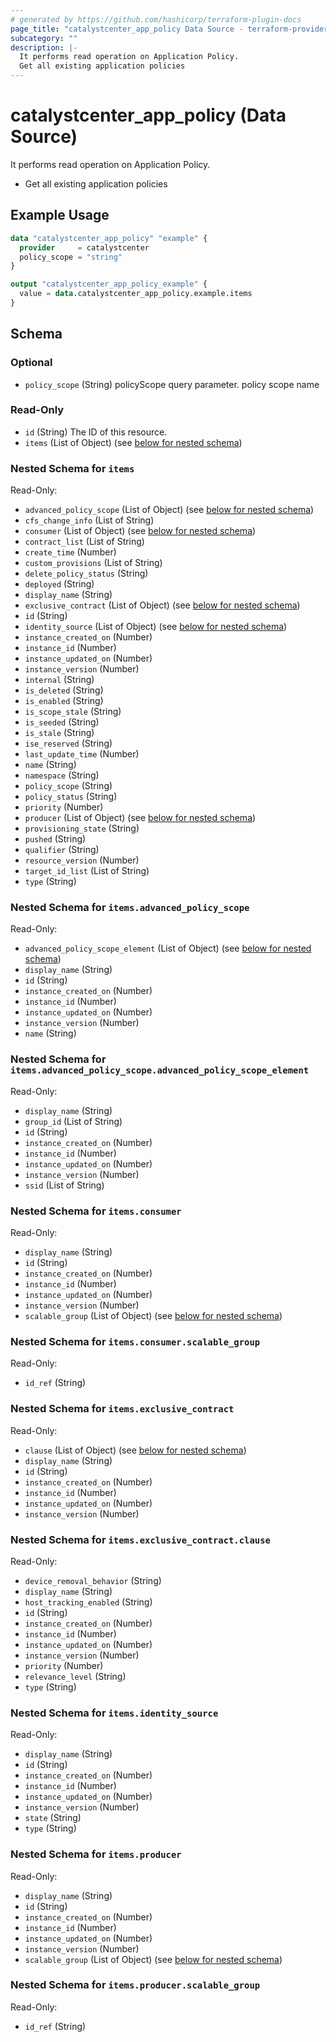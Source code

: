 ```yaml
---
# generated by https://github.com/hashicorp/terraform-plugin-docs
page_title: "catalystcenter_app_policy Data Source - terraform-provider-catalystcenter"
subcategory: ""
description: |-
  It performs read operation on Application Policy.
  Get all existing application policies
---
```


# catalystcenter_app_policy (Data Source)

It performs read operation on Application Policy.

- Get all existing application policies

## Example Usage

```terraform
data "catalystcenter_app_policy" "example" {
  provider     = catalystcenter
  policy_scope = "string"
}

output "catalystcenter_app_policy_example" {
  value = data.catalystcenter_app_policy.example.items
}
```

<!-- schema generated by tfplugindocs -->
## Schema

### Optional

- `policy_scope` (String) policyScope query parameter. policy scope name

### Read-Only

- `id` (String) The ID of this resource.
- `items` (List of Object) (see [below for nested schema](#nestedatt--items))

<a id="nestedatt--items"></a>
### Nested Schema for `items`

Read-Only:

- `advanced_policy_scope` (List of Object) (see [below for nested schema](#nestedobjatt--items--advanced_policy_scope))
- `cfs_change_info` (List of String)
- `consumer` (List of Object) (see [below for nested schema](#nestedobjatt--items--consumer))
- `contract_list` (List of String)
- `create_time` (Number)
- `custom_provisions` (List of String)
- `delete_policy_status` (String)
- `deployed` (String)
- `display_name` (String)
- `exclusive_contract` (List of Object) (see [below for nested schema](#nestedobjatt--items--exclusive_contract))
- `id` (String)
- `identity_source` (List of Object) (see [below for nested schema](#nestedobjatt--items--identity_source))
- `instance_created_on` (Number)
- `instance_id` (Number)
- `instance_updated_on` (Number)
- `instance_version` (Number)
- `internal` (String)
- `is_deleted` (String)
- `is_enabled` (String)
- `is_scope_stale` (String)
- `is_seeded` (String)
- `is_stale` (String)
- `ise_reserved` (String)
- `last_update_time` (Number)
- `name` (String)
- `namespace` (String)
- `policy_scope` (String)
- `policy_status` (String)
- `priority` (Number)
- `producer` (List of Object) (see [below for nested schema](#nestedobjatt--items--producer))
- `provisioning_state` (String)
- `pushed` (String)
- `qualifier` (String)
- `resource_version` (Number)
- `target_id_list` (List of String)
- `type` (String)

<a id="nestedobjatt--items--advanced_policy_scope"></a>
### Nested Schema for `items.advanced_policy_scope`

Read-Only:

- `advanced_policy_scope_element` (List of Object) (see [below for nested schema](#nestedobjatt--items--advanced_policy_scope--advanced_policy_scope_element))
- `display_name` (String)
- `id` (String)
- `instance_created_on` (Number)
- `instance_id` (Number)
- `instance_updated_on` (Number)
- `instance_version` (Number)
- `name` (String)

<a id="nestedobjatt--items--advanced_policy_scope--advanced_policy_scope_element"></a>
### Nested Schema for `items.advanced_policy_scope.advanced_policy_scope_element`

Read-Only:

- `display_name` (String)
- `group_id` (List of String)
- `id` (String)
- `instance_created_on` (Number)
- `instance_id` (Number)
- `instance_updated_on` (Number)
- `instance_version` (Number)
- `ssid` (List of String)



<a id="nestedobjatt--items--consumer"></a>
### Nested Schema for `items.consumer`

Read-Only:

- `display_name` (String)
- `id` (String)
- `instance_created_on` (Number)
- `instance_id` (Number)
- `instance_updated_on` (Number)
- `instance_version` (Number)
- `scalable_group` (List of Object) (see [below for nested schema](#nestedobjatt--items--consumer--scalable_group))

<a id="nestedobjatt--items--consumer--scalable_group"></a>
### Nested Schema for `items.consumer.scalable_group`

Read-Only:

- `id_ref` (String)



<a id="nestedobjatt--items--exclusive_contract"></a>
### Nested Schema for `items.exclusive_contract`

Read-Only:

- `clause` (List of Object) (see [below for nested schema](#nestedobjatt--items--exclusive_contract--clause))
- `display_name` (String)
- `id` (String)
- `instance_created_on` (Number)
- `instance_id` (Number)
- `instance_updated_on` (Number)
- `instance_version` (Number)

<a id="nestedobjatt--items--exclusive_contract--clause"></a>
### Nested Schema for `items.exclusive_contract.clause`

Read-Only:

- `device_removal_behavior` (String)
- `display_name` (String)
- `host_tracking_enabled` (String)
- `id` (String)
- `instance_created_on` (Number)
- `instance_id` (Number)
- `instance_updated_on` (Number)
- `instance_version` (Number)
- `priority` (Number)
- `relevance_level` (String)
- `type` (String)



<a id="nestedobjatt--items--identity_source"></a>
### Nested Schema for `items.identity_source`

Read-Only:

- `display_name` (String)
- `id` (String)
- `instance_created_on` (Number)
- `instance_id` (Number)
- `instance_updated_on` (Number)
- `instance_version` (Number)
- `state` (String)
- `type` (String)


<a id="nestedobjatt--items--producer"></a>
### Nested Schema for `items.producer`

Read-Only:

- `display_name` (String)
- `id` (String)
- `instance_created_on` (Number)
- `instance_id` (Number)
- `instance_updated_on` (Number)
- `instance_version` (Number)
- `scalable_group` (List of Object) (see [below for nested schema](#nestedobjatt--items--producer--scalable_group))

<a id="nestedobjatt--items--producer--scalable_group"></a>
### Nested Schema for `items.producer.scalable_group`

Read-Only:

- `id_ref` (String)
